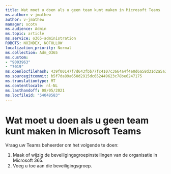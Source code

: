 ```yaml
---
title: Wat moet u doen als u geen team kunt maken in Microsoft Teams
ms.author: v-jmathew
author: v-jmathew
manager: scotv
ms.audience: Admin
ms.topic: article
ms.service: o365-administration
ROBOTS: NOINDEX, NOFOLLOW
localization_priority: Normal
ms.collection: Adm_O365
ms.custom:
- "9003963"
- "7019"
ms.openlocfilehash: 439f00147f7d643fbb77fc4107c3664a4f4e0d6a58d31d2a5a33599fab16185f
ms.sourcegitcommit: b5f7da89a650d2915dc652449623c78be6247175
ms.translationtype: MT
ms.contentlocale: nl-NL
ms.lasthandoff: 08/05/2021
ms.locfileid: "54048583"
---
```

# <a name="what-to-do-if-you-cant-create-a-team-in-microsoft-teams"></a>Wat moet u doen als u geen team kunt maken in Microsoft Teams

Vraag uw Teams beheerder om het volgende te doen:

1. Maak of wijzig de beveiligingsgroepinstellingen van de organisatie in Microsoft 365.
2. Voeg u toe aan die beveiligingsgroep.
